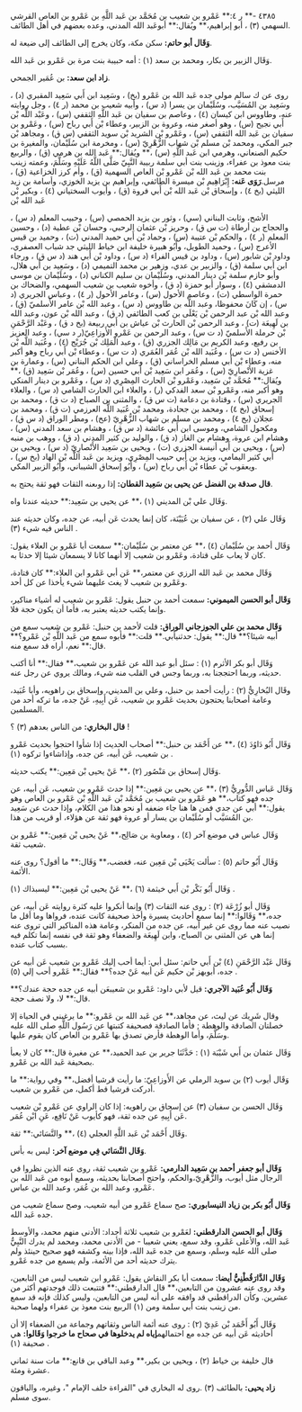 ٤٣٨٥ -** ر ٤:** عَمْرو بن شعيب بن مُحَمَّد بن عَبد اللَّهِ بن عَمْرو بن العاص القرشي السهمي (٣) ، أبو إبراهيم،** ويُقال:** أبوعَبد الله المدني، وعده بعضهم في أهل الطائف.

**وَقَال أبو حاتم:** سكن مكة، وكان يخرج إلى الطائف إلى ضيعة له.

وَقَال الزبير بن بكار، ومحمد بن سعد (١) : أمه حبيبة بنت مرة بن عَمْرو بن عَبد الله.

**زاد ابن سعد:** بن عُمَير الجمحي.

روى عن ك سالم مولى جده عَبد الله بن عَمْرو (بخ) ، وسَعِيد ابن أَبي سَعِيد المقبري (د) ، وسَعِيد بن المُسَيَّب، وسُلَيْمان بن يسرا (د س) ، وأبيه شعيب بن محمد (ر ٤) ، وجل روايته عنه، وطاووس ابن كيسان (٤) ، وعاصم بن سفيان بن عَبد اللَّهِ الثقفي (س) ، وعَبْد اللَّه بْن أَبي نجيح (س) ، وهو أصغر منه، وعروة بن الزبير، وعطاء بْن أَبي رباح (س) ، وعَمْرو بن سفيان بن عَبد الله الثقفي (س) ، وعَمْرو بْن الشريد بْن سويد الثقفي (س ق) ، ومجاهد بْن جبر المكي، ومحمد بْن مسلم بْن شهاب الزُّهْرِيّ (س) ، ومخرمة ابن سُلَيْمان، والمغيرة بن حكيم الصنعاني، وهرمي ابن عَبد اللَّهِ (س) ،** ويُقال:** عَبد الله بن هرمي (ق) ، والربيع بنت معوذ بن عفراء، وزينب بنت أبي سلمة ربيبة النَّبِيّ صَلَّى اللَّهُ عَلَيْهِ وسَلَّمَ، وعمته زينب بنت محمد بن عَبد الله بْن عَمْرو بْن العاص السهمية (ق) ، وأم كرز الخزاعية (ق) ، مرسل.**رَوَى عَنه:** إِبْرَاهِيم بْن ميسرة الطائفي، وإبراهيم بن يزيد الخوزي، وأسامة بن زيد الليثي (بخ ٤) ، وإسحاق بْن عَبد الله بْن أَبي فروة (ق) ، وأيوب السختياني (٤) ، وبكير بْن عَبد الله بْن

الأشج، وثابت البناني (سي) ، وثور بن يزيد الحمصي (س) ، وحبيب المعلم (د س) ، والحجاج بن أرطاة (ت س ق) ، وحريز بْن عثمان الرحبي، وحسان بْن عطية (د) ، وحسين المعلم (ر ٤) ، والحكم بْن عتيبة (س) ، وحماد بْن أَبي حميد المدني (ت) ، وحميد بن قيس الأعرج (س) ، وحميد الطويل، وأَبُو هبيرة خليفة ابن خياط الليثي جد شباب العصفري، وداود بْن شابور (س) ، وداود بن قيس الفراء (د س) ، وداود بْن أَبي هند (د س ق) ، ورجاء ابن أَبي سلمة (ق) ، والزبير بن عدي، وزهير بن محمد التميمي (د) ، وسَعِيد بن أَبي هلال، وأبو حازم سلمة بْن دينار المدني، وسُلَيْمان بن سليم الكناني (د) ، وسُلَيْمان بن موسى الدمشقي (٤) ، وسوار أبو حمزة (د ق) ، وأخوه شعيب بن شعيب السهمي، والضحاك بن حمرة الواسطي (ت) ، وعاصم الأحول (س) ، وعامر الأحول (ر ٤) ، وعباس الجريري (د س) ، إن كَانَ محفوظا، وعبد اللَّه بن طاووس (د س) ، وعبد الله بْن عامر الأَسلميّ (ق) ، وعبد الله بْن عبد الرحمن بْن يَعْلَى بن كعب الطائفي (د ق) ، وعبد الله بْن عون، وعبد الله بن لَهِيعَة (ت) ، وعبد الرحمن بْن الحارث بْن عياش بن أَبي ربيعة (بخ د ق) ، وعَبْد الرَّحْمَنِ بْن حرملة الأَسلميّ (د ت س) ، وعبد الرحمن بن عَمْرو الأَوزاعِيّ(ر د سي) ، وعبد العزيز بن رفيع، وعبد الكريم بن مَالِك الجزري (ق) ، وعبد الْمَلِك بْن جُرَيْج (٤) ، وعُبَيد اللَّه بْن الأخنس (د ت س) ، وعُبَيد الله بْن عُمَر العُمَري (د ت س) ، وعطاء بْن أَبي رباح وهو أكبر منه، وعطاء بْن أَبي مسلم الخراساني (ق) ، وعلي ابن الحكم البناني (س) ، وعمارة بن غزية الأَنْصارِيّ (س) ، وعُمَر ابن سَعِيد بْن أَبي حسين (س) ، وعُمَر بْن سَعِيد (ق) ،** ويُقال:** مُحَمَّد بْن سَعِيد، وعَمْرو بْن الحارث المِصْرِي (د س) ، وعَمْرو بن دينار المنكي وهو أكبر منه، وعَمْرو بْن سعد الفدكي (ر) ، والعلاء ابن الحارث الشامي (د س) ، والعلاء الجريري (س) ، وقتادة بن دعامة (ت س ق) ، والمثنى بن الصباح (د ت ق) ، ومحمد بن إسحاق (بخ ٤) ، ومحمد بن جحادة، ومحمد بْن عُبَيد اللَّه العرزمي (ت ق) ، ومحمد بن عجلان (بخ ٤) ، ومحمد بن مسلم بن شهاب الزُّهْرِيّ (عخ) ، ومطر الوراق (د س ق) ، ومكحول الشامي، وموسى ابن أَبي عائشة (د س ق) ، وهشام بن سعد المدني (س) ، وهشام ابن عروة، وهشام بن الغاز (د ق) ، والوليد بن كثير المدني (د ق) ، ووهب بن منبه (س) ، ويحيى بن أَبي أنيسة الجزري (ت) ، ويحيى بن سَعِيد الأَنْصارِيّ (د س) ، ويحيى بن أَبي كثير اليمامي، ويزيد بن أَبي حبيب المِصْرِي، ويزيد بن عَبد اللَّه بْن الهاد (بخ س) ، ويعقوب بْن عطاء بْن أَبي رباح (س) ، وأَبُو إسحاق الشيباني، وأَبُو الزبير المكي.

**قال صدقة بن الفضل عن يحيى بن سَعِيد القطان:** إذا روىعنه الثقات فهو ثقة يحتج به.

وَقَال علي بْن المديني (١) ،** عن يحيى بن سَعِيد:** حديثه عندنا واه.

وَقَال علي (٢) ، عن سفيان بن عُيَيْنَة، كان إنما يحدث عَن أبيه، عن جده، وكان حديثه عند الناس فيه شيء (٣) .

وَقَال أحمد بن سُلَيْمان (٤) ،** عن معتمر بن سُلَيْمان:** سمعت أبا عَمْرو بن العلاء يقول: كان لا يعاب على قتادة، وعَمْرو بن شعيب إلا أنهما كانا لا يسمعان شيئا إلا حدثا به.

وَقَال محمد بن عَبد الله الرزي عن معتمر،** عَن أبي عَمْرو ابن العلاء:** كان قتادة، وعَمْرو بن شعيب لا يغث عليهما شيء يأخذا عن كل أحد.

**وَقَال أبو الحسن الميموني:** سمعت أحمد بن حنبل يقول: عَمْرو بن شعيب له أشياء مناكير، وإنما يكتب حديثه يعتبر به، فأما أن يكون حجة فلا.

**وَقَال محمد بن علي الجوزجاني الوراق:** قلت لأحمد بن حنبل: عَمْرو بن شعيب سمع من أبيه شيئا؟** قال:** يقول: حدثنيأبي.** قلت:** فأبوه سمع من عَبد اللَّهِ بْن عَمْرو؟** قال:** نعم، أراه قد سمع منه.

وَقَال أبو بكر الأثرم (١) : سئل أبو عبد الله عن عَمْرو بن شعيب،** فقال:** أنا أكتب حديثه، وربما احتججنا به، وربما وجس في القلب منه شيء، ومالك يروي عن رجل عنه.

وقَال البُخارِيُّ (٢) : رأيت أحمد بن حنبل، وعلي بن المديني، وإسحاق بن راهويه، وأبا عُبَيد، وعامة أصحابنا يحتجون بحديث عَمْرو بن شعيب، عَن أَبِيهِ، عَنْ جده، ما تركه أحد من المسلمين.

**قال البخاري:** من الناس بعدهم (٣) ؟ !

وَقَال أَبُو دَاوُدَ (٤) ،** عن أَحْمَد بن حنبل:** أصحاب الحديث إذا شأوا احتجوا بحديث عَمْرو بن شعيب، عَن أبيه، عن جده، وإذاشاءوا تركوه (١) .

وَقَال إسحاق بن مَنْصُور (٢) ،** عَنْ يحيى بْن مَعِين:** يكتب حديثه.

وَقَال عَباس الدُّورِيُّ (٣) ،** عن يحيى بن مَعِين:** إذا حدث عَمْرو بن شعيب، عَن أبيه، عن جده فهو كتاب،** هو عَمْرو بن شعيب بن مُحَمَّد بْن عَبد اللَّهِ بْن عَمْرو بن العاص وهو يقول:** أبي عن جدي فمن ها هنا جاء ضعفه أو نحو هذا من الكلام، وإذا حدث عن سَعِيد بن المُسَيَّب أو سُلَيْمان بن يسار أو عروة فهو ثقة عن هؤلاء، أو قريب من هذا.

وَقَال عباس في موضع آخر (٤) ، ومعاوية بن صَالِح،** عَنْ يحيى بْن مَعِين:** عَمْرو بن شعيب ثقة.

وَقَال أَبُو حاتم (٥) : سألت يَحْيَى بْن مَعِين عنه، فغضب،** وَقَال:** ما أقول؟ روى عنه الأئمة.

وَقَال أَبُو بَكْر بْن أَبي خيثمة (٦) ،** عَنْ يحيى بْن مَعِين:** ليسبذاك (١) .

وَقَال أبو زُرْعَة (٢) : روى عنه الثقات (٣) وإنما أنكروا عليه كثرة روايته عَن أبيه، عن جده،** وَقَالوا:** إنما سمع أحاديث يسيرة وأخذ صحيفة كانت عنده، فرواها وما أقل ما نصيب عنه مما روى عن غير أبيه، عن جده من المنكر، وعامة هذه المناكير التي تروى عنه إنما هي عن المثنى بن الصباح، وابن لَهِيعَة والضعفاء وهو ثقة في نفسه إنما تكلم فيه بسبب كتاب عنده.

وَقَال عَبْد الرَّحْمَنِ (٤) بْن أَبي حاتم: سئل أبي: أيما أحب إليك عَمْرو بن شعيب عَن أبيه عن جده، أبوبهز بْن حكيم عَن أبيه عَنْ جده؟** فقال:** عَمْرو أحب إلي (٥) .

**وَقَال أَبُو عُبَيد الآجري:** قيل لأبي داود: عَمْرو بن شعيبعَن أبيه عن جده حجة عندك؟** قال:** لا، ولا نصف حجة.

وقال شَرِيك عن ليث، عن مجاهد،** عن عَبد الله بن عَمْرو:** ما يرغبني في الحياة إلا خصلتان الصادقة والوهطة ; فأما الصادقة فصحيفة كتبتها عن رَسُول اللَّهِ صلى الله عليه وسَلَّمَ، وأما الوهطة فأرض تصدق بها عَمْرو بن العاص كان يقوم عليها.

وَقَال عثمان بن أَبي شَيْبَة (١) : حَدَّثَنَا جرير بن عبد الحميد،** عن مغيرة قال:** كان لا يعبأ بصحيفة عَبد الله بن عَمْرو.

وَقَال أيوب (٢) بن سويد الرملي عن الأَوزاعِيّ: ما رأيت قرشيا أفضل،** وفي رواية:** ما أدركت قرشيا قط أكمل، من عَمْرو بن شعيب.

وَقَال الحسن بن سفيان (٣) عن إسحاق بن راهويه: إذا كان الراوي عن عَمْرو بْن شعيب عَن أَبِيهِ عن جده ثقة، فهو كأيوب عَنْ نَافِع، عَنِ ابْن عُمَر.

وَقَال أَحْمَد بْن عَبد اللَّهِ العجلي (٤) ،** والنَّسَائي:** ثقة.

**وَقَال النَّسَائي فِي موضع آخر:** ليس به بأس.

**وَقَال أبو جعفر أحمد بن سَعِيد الدارمي:** عَمْرو بن شعيب ثقة، روى عنه الذين نظروا في الرجال مثل أيوب، والزُّهْرِيّ،والحكم، واحتج أصحابنا بحديثه، وسمع أبوه من عَبد الله بن عَمْرو، وعبد الله بن عُمَر، وعبد الله بن عباس.

**وَقَال أَبُو بكر بن زياد النيسابوري:** صح سماع عَمْرو من أبيه شعيب، وصح سماع شعيب من جده عَبد الله.

**وَقَال أبو الحسن الدارقطني:** لعَمْرو بن شعيب ثلاثة أجداد: الأدنى منهم محمد، والأوسط عَبد الله، والأعلى عَمْرو، وقد سمع، يعني شعيبا - من الأدنى محمد، ومحمد لم يدرك النَّبِيُّ صلى الله عليه وسلم، وسمع من جده عَبد الله، فإذا بينه وكشفه فهو صحيح حينئذ ولم يترك حديثه أحد من الأئمة، ولم يسمع من جده عَمْرو.

**وَقَال الدَّارَقُطْنِيُّ أيضا:** سمعت أبا بكر النقاش يقول: عَمْرو ابن شعيب ليس من التابعين، وقد روى عنه عشرون من التابعين،** قال الدارقطني:** فتتبعت ذلك فوجدتهم أكثر من عشرين. وكأن الدراقطني قد وافقه على أنه ليس من التابعين، وليس كذلك فإنه قد سمع من زينب بنت أبي سلمة ومن (١) الربيع بنت معوذ بن عفراء ولهما صحبة.

وَقَال أَبُو أَحْمَد بْن عَدِيّ (٢) : روى عنه أئمة الناس وثقاتهم وجماعة من الضعفاء إلا أن أحاديثه عَن أبيه عن جده مع احتمالهم**إياه لم يدخلوها في صحاح ما خرجوا وَقَالوا:** هي صحيفة (١) .

قال خليفة بن خياط (٢) ، ويحيى بن بكير،** وعبد الباقي بن قانع:** مات سنة ثماني عشرة ومئة.

**زاد يحيى:** بالطائف (٣) .روى له البخاري في "القراءة خلف الإمام "، وغيره، والباقون سوى مسلم.